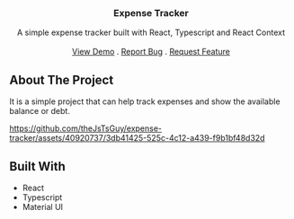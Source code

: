 <br/>
<p align="center">
  <h3 align="center">Expense Tracker</h3>

  <p align="center">
    A simple expense tracker built with React, Typescript and React Context
    <br/>
    <br/>
    <a href="https://expensetracker34563.surge.sh/">View Demo</a>
    .
    <a href="https://github.com/theJsTsGuy/Expense Tracker/issues">Report Bug</a>
    .
    <a href="https://github.com/theJsTsGuy/Expense Tracker/issues">Request Feature</a>
  </p>
</p>



## About The Project
It is a simple project that can help track expenses and show the available balance or debt.


https://github.com/theJsTsGuy/expense-tracker/assets/40920737/3db41425-525c-4c12-a439-f9b1bf48d32d 




## Built With

- React
- Typescript
- Material UI
